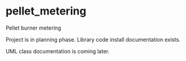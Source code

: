 # pellet_metering
Pellet burner metering

Project is in planning phase. Library code install documentation exists.

UML class documentation is coming later.
